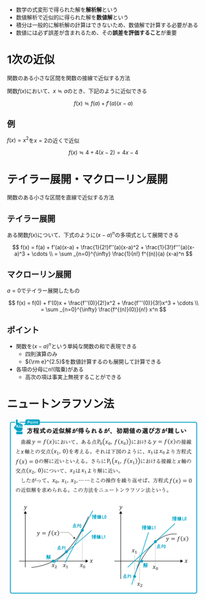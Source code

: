 - 数学の式変形で得られた解を**解析解**という
- 数値解析で近似的に得られた解を**数値解**という
- 積分は一般的に解析解の計算はできないため、数値解で計算する必要がある
- 数値には必ず誤差が含まれるため、その**誤差を評価すること**が重要

# 1次の近似

関数のある小さな区間を関数の接線で近似する方法

関数$f(x)$において、$x \fallingdotseq a$のとき、下記のように近似できる

$$
f(x) \fallingdotseq f(a) + f'(a)(x-a)
$$

## 例

$f(x) = x^2$を$x=2$の近くで近似

$$
f(x) \fallingdotseq 4 + 4(x - 2) = 4x - 4
$$

# テイラー展開・マクローリン展開

関数のある小さな区間を直線で近似する方法

## テイラー展開

ある関数$f(x)$について、下式のように$(x - a)^n$の多項式として展開できる

$$
f(x) = f(a) + f'(a)(x-a) + \frac{1}{2!}f''(a)(x-a)^2 + \frac{1}{3!}f'''(a)(x-a)^3 + \cdots \\
 = \sum _{n=0}^{\infty} \frac{1}{n!} f^{(n)}(a) (x-a)^n
$$

## マクローリン展開

$a=0$でテイラー展開したもの

$$
f(x) = f(0) + f'(0)x + \frac{f''(0)}{2!}x^2 + \frac{f'''(0)}{3!}x^3 + \cdots \\
 = \sum _{n=0}^{\infty} \frac{f^{(n)}(0)}{n!} x^n
$$

## ポイント

- 関数を$(x-a)^n$という単純な関数の和で表現できる
    - 四則演算のみ
    - ${\rm e}^{2.5}$を数値計算するのも展開して計算できる
- 各項の分母にn!(階乗)がある
    - 高次の項は事実上無視することができる

# ニュートンラフソン法

<div align="center">
    <img src="ニュートンラフソン法.png" width=500">
</div>
